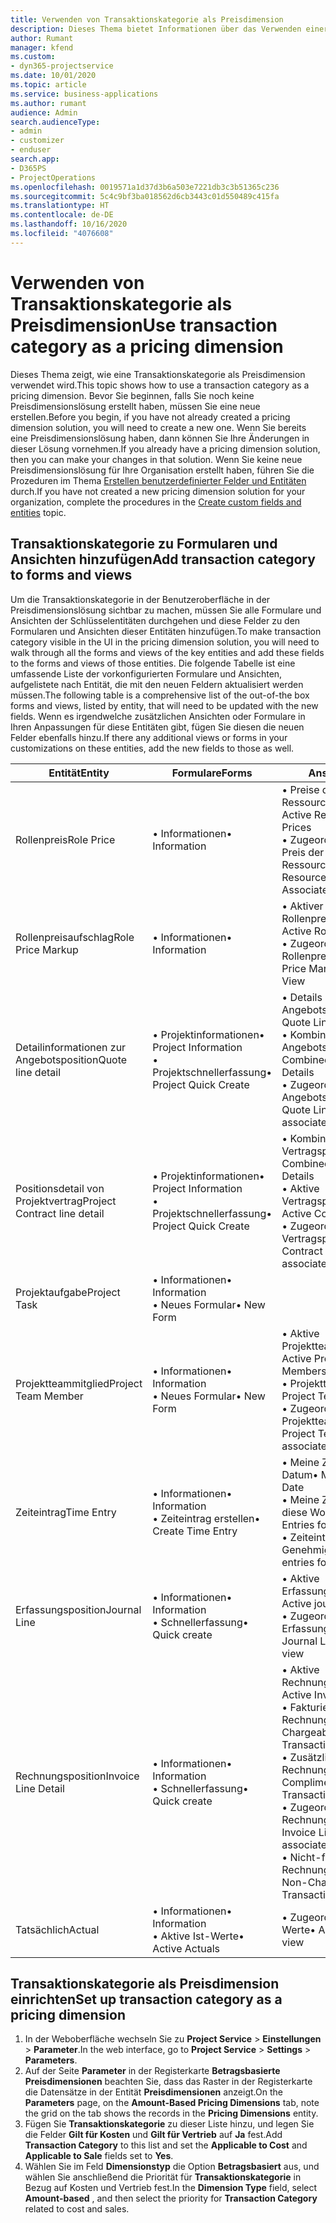 ```yaml
---
title: Verwenden von Transaktionskategorie als Preisdimension
description: Dieses Thema bietet Informationen über das Verwenden einer Transaktionskategorie als Preisdimension.
author: Rumant
manager: kfend
ms.custom:
- dyn365-projectservice
ms.date: 10/01/2020
ms.topic: article
ms.service: business-applications
ms.author: rumant
audience: Admin
search.audienceType:
- admin
- customizer
- enduser
search.app:
- D365PS
- ProjectOperations
ms.openlocfilehash: 0019571a1d37d3b6a503e7221db3c3b51365c236
ms.sourcegitcommit: 5c4c9bf3ba018562d6cb3443c01d550489c415fa
ms.translationtype: HT
ms.contentlocale: de-DE
ms.lasthandoff: 10/16/2020
ms.locfileid: "4076608"
---
```

# <a name="use-transaction-category-as-a-pricing-dimension"></a><span data-ttu-id="2d884-103">Verwenden von Transaktionskategorie als Preisdimension</span><span class="sxs-lookup"><span data-stu-id="2d884-103">Use transaction category as a pricing dimension</span></span>
<span data-ttu-id="2d884-104">Dieses Thema zeigt, wie eine Transaktionskategorie als Preisdimension verwendet wird.</span><span class="sxs-lookup"><span data-stu-id="2d884-104">This topic shows how to use a transaction category as a pricing dimension.</span></span> <span data-ttu-id="2d884-105">Bevor Sie beginnen, falls Sie noch keine Preisdimensionslösung erstellt haben, müssen Sie eine neue erstellen.</span><span class="sxs-lookup"><span data-stu-id="2d884-105">Before you begin, if you have not already created a pricing dimension solution, you will need to create a new one.</span></span> <span data-ttu-id="2d884-106">Wenn Sie bereits eine Preisdimensionslösung haben, dann können Sie Ihre Änderungen in dieser Lösung vornehmen.</span><span class="sxs-lookup"><span data-stu-id="2d884-106">If you already have a pricing dimension solution, then you can make your changes in that solution.</span></span> <span data-ttu-id="2d884-107">Wenn Sie keine neue Preisdimensionslösung für Ihre Organisation erstellt haben, führen Sie die Prozeduren im Thema [Erstellen benutzerdefinierter Felder und Entitäten](create-custom-fields-entities.md) durch.</span><span class="sxs-lookup"><span data-stu-id="2d884-107">If you have not created a new pricing dimension solution for your organization, complete the procedures in the [Create custom fields and entities](create-custom-fields-entities.md) topic.</span></span>

## <a name="add-transaction-category-to-forms-and-views"></a><span data-ttu-id="2d884-108">Transaktionskategorie zu Formularen und Ansichten hinzufügen</span><span class="sxs-lookup"><span data-stu-id="2d884-108">Add transaction category to forms and views</span></span>
<span data-ttu-id="2d884-109">Um die Transaktionskategorie in der Benutzeroberfläche in der Preisdimensionslösung sichtbar zu machen, müssen Sie alle Formulare und Ansichten der Schlüsselentitäten durchgehen und diese Felder zu den Formularen und Ansichten dieser Entitäten hinzufügen.</span><span class="sxs-lookup"><span data-stu-id="2d884-109">To make transaction category visible in the UI in the pricing dimension solution, you will need to walk through all the forms and views of the key entities and add these fields to the forms and views of those entities.</span></span>
<span data-ttu-id="2d884-110">Die folgende Tabelle ist eine umfassende Liste der vorkonfigurierten Formulare und Ansichten, aufgelistete nach Entität, die mit den neuen Feldern aktualisiert werden müssen.</span><span class="sxs-lookup"><span data-stu-id="2d884-110">The following table is a comprehensive list of the out-of-the box forms and views, listed by entity, that will need to be updated with the new fields.</span></span> <span data-ttu-id="2d884-111">Wenn es irgendwelche zusätzlichen Ansichten oder Formulare in Ihren Anpassungen für diese Entitäten gibt, fügen Sie diesen die neuen Felder ebenfalls hinzu.</span><span class="sxs-lookup"><span data-stu-id="2d884-111">If there any additional views or forms in your customizations on these entities, add the new fields to those as well.</span></span>

|  <span data-ttu-id="2d884-112">Entität</span><span class="sxs-lookup"><span data-stu-id="2d884-112">Entity</span></span>        | <span data-ttu-id="2d884-113">Formulare</span><span class="sxs-lookup"><span data-stu-id="2d884-113">Forms</span></span>     |<span data-ttu-id="2d884-114">Ansichten</span><span class="sxs-lookup"><span data-stu-id="2d884-114">Views</span></span>        |
| ------------------------------|---------------------------------|----------------------------------|
|  <span data-ttu-id="2d884-115">Rollenpreis</span><span class="sxs-lookup"><span data-stu-id="2d884-115">Role Price</span></span>|<span data-ttu-id="2d884-116">• Informationen</span><span class="sxs-lookup"><span data-stu-id="2d884-116">• Information</span></span> |<span data-ttu-id="2d884-117">• Preise der aktiven Ressourcenkategorie</span><span class="sxs-lookup"><span data-stu-id="2d884-117">• Active Resource Category Prices</span></span><br> <span data-ttu-id="2d884-118">• Zugeordnete Ansicht: Preis der Ressourcenkategorie</span><span class="sxs-lookup"><span data-stu-id="2d884-118">• Resource Category Price Associated View</span></span>|
|  <span data-ttu-id="2d884-119">Rollenpreisaufschlag</span><span class="sxs-lookup"><span data-stu-id="2d884-119">Role Price Markup</span></span>|<span data-ttu-id="2d884-120">• Informationen</span><span class="sxs-lookup"><span data-stu-id="2d884-120">• Information</span></span>|<span data-ttu-id="2d884-121">• Aktiver Rollenpreisaufschlag</span><span class="sxs-lookup"><span data-stu-id="2d884-121">• Active Role Price Markup</span></span><br><span data-ttu-id="2d884-122">• Zugeordnete Ansicht: Rollenpreisaufschlag</span><span class="sxs-lookup"><span data-stu-id="2d884-122">• Role Price Markup Associated View</span></span>|
|  <span data-ttu-id="2d884-123">Detailinformationen zur Angebotsposition</span><span class="sxs-lookup"><span data-stu-id="2d884-123">Quote line detail</span></span>|<span data-ttu-id="2d884-124">• Projektinformationen</span><span class="sxs-lookup"><span data-stu-id="2d884-124">• Project Information</span></span><br><span data-ttu-id="2d884-125">• Projektschnellerfassung</span><span class="sxs-lookup"><span data-stu-id="2d884-125">• Project Quick Create</span></span>|<span data-ttu-id="2d884-126">• Details zu aktiver Angebotsposition</span><span class="sxs-lookup"><span data-stu-id="2d884-126">• Active Quote Line Detail</span></span><br><span data-ttu-id="2d884-127">• Kombinierte Angebotspositionsdetails</span><span class="sxs-lookup"><span data-stu-id="2d884-127">• Combined Quote Line Details</span></span><br><span data-ttu-id="2d884-128">• Zugeordnete Ansicht: Angebotspositionsdetail</span><span class="sxs-lookup"><span data-stu-id="2d884-128">• Quote Line Detail associated view</span></span>|
|  <span data-ttu-id="2d884-129">Positionsdetail von Projektvertrag</span><span class="sxs-lookup"><span data-stu-id="2d884-129">Project Contract line detail</span></span>|<span data-ttu-id="2d884-130">• Projektinformationen</span><span class="sxs-lookup"><span data-stu-id="2d884-130">• Project Information</span></span><br><span data-ttu-id="2d884-131">• Projektschnellerfassung</span><span class="sxs-lookup"><span data-stu-id="2d884-131">• Project Quick Create</span></span>|<span data-ttu-id="2d884-132">• Kombinierte Vertragspositionsdetails</span><span class="sxs-lookup"><span data-stu-id="2d884-132">• Combined Contract line Details</span></span><br><span data-ttu-id="2d884-133">• Aktive Vertragspositionsdetails</span><span class="sxs-lookup"><span data-stu-id="2d884-133">• Active Contract Line Details</span></span><br><span data-ttu-id="2d884-134">• Zugeordnete Ansicht: Vertragspositionsdetail</span><span class="sxs-lookup"><span data-stu-id="2d884-134">• Contract Line Detail associated view</span></span>|
|  <span data-ttu-id="2d884-135">Projektaufgabe</span><span class="sxs-lookup"><span data-stu-id="2d884-135">Project Task</span></span>|<span data-ttu-id="2d884-136">• Informationen</span><span class="sxs-lookup"><span data-stu-id="2d884-136">• Information</span></span><br><span data-ttu-id="2d884-137">• Neues Formular</span><span class="sxs-lookup"><span data-stu-id="2d884-137">• New Form</span></span>||
|  <span data-ttu-id="2d884-138">Projektteammitglied</span><span class="sxs-lookup"><span data-stu-id="2d884-138">Project Team Member</span></span>|<span data-ttu-id="2d884-139">• Informationen</span><span class="sxs-lookup"><span data-stu-id="2d884-139">• Information</span></span><br><span data-ttu-id="2d884-140">• Neues Formular</span><span class="sxs-lookup"><span data-stu-id="2d884-140">• New Form</span></span>|<span data-ttu-id="2d884-141">• Aktive Projektteammitglieder</span><span class="sxs-lookup"><span data-stu-id="2d884-141">• Active Project Team Members</span></span><br><span data-ttu-id="2d884-142">• Projektteammitglieder</span><span class="sxs-lookup"><span data-stu-id="2d884-142">• Project Team Members</span></span><br><span data-ttu-id="2d884-143">• Zugeordnete Ansicht: Projektteammitglieder</span><span class="sxs-lookup"><span data-stu-id="2d884-143">• Project Team members associated View</span></span>|
|  <span data-ttu-id="2d884-144">Zeiteintrag</span><span class="sxs-lookup"><span data-stu-id="2d884-144">Time Entry</span></span>|<span data-ttu-id="2d884-145">• Informationen</span><span class="sxs-lookup"><span data-stu-id="2d884-145">• Information</span></span><br><span data-ttu-id="2d884-146">• Zeiteintrag erstellen</span><span class="sxs-lookup"><span data-stu-id="2d884-146">• Create Time Entry</span></span>|<span data-ttu-id="2d884-147">• Meine Zeiteinträge nach Datum</span><span class="sxs-lookup"><span data-stu-id="2d884-147">• My Time Entries By Date</span></span><br><span data-ttu-id="2d884-148">• Meine Zeiteinträge für diese Woche</span><span class="sxs-lookup"><span data-stu-id="2d884-148">• My time Entries for this week</span></span><br><span data-ttu-id="2d884-149">• Zeiteinträge zur Genehmigung</span><span class="sxs-lookup"><span data-stu-id="2d884-149">• Time entries for approval</span></span>|
|  <span data-ttu-id="2d884-150">Erfassungsposition</span><span class="sxs-lookup"><span data-stu-id="2d884-150">Journal Line</span></span>|<span data-ttu-id="2d884-151">• Informationen</span><span class="sxs-lookup"><span data-stu-id="2d884-151">• Information</span></span><br><span data-ttu-id="2d884-152">• Schnellerfassung</span><span class="sxs-lookup"><span data-stu-id="2d884-152">• Quick create</span></span>|<span data-ttu-id="2d884-153">• Aktive Erfassungspositionen</span><span class="sxs-lookup"><span data-stu-id="2d884-153">• Active journal lines</span></span><br><span data-ttu-id="2d884-154">• Zugeordnete Ansicht: Erfassungsposition</span><span class="sxs-lookup"><span data-stu-id="2d884-154">• Journal Line associated view</span></span>|
|  <span data-ttu-id="2d884-155">Rechnungsposition</span><span class="sxs-lookup"><span data-stu-id="2d884-155">Invoice Line Detail</span></span>|<span data-ttu-id="2d884-156">• Informationen</span><span class="sxs-lookup"><span data-stu-id="2d884-156">• Information</span></span><br><span data-ttu-id="2d884-157">• Schnellerfassung</span><span class="sxs-lookup"><span data-stu-id="2d884-157">• Quick create</span></span>|<span data-ttu-id="2d884-158">• Aktive Rechnungspositionsdetails</span><span class="sxs-lookup"><span data-stu-id="2d884-158">• Active Invoice Line Details</span></span><br><span data-ttu-id="2d884-159">• Fakturierbare Rechnungsbuchungen</span><span class="sxs-lookup"><span data-stu-id="2d884-159">• Chargeable Invoice Transactions</span></span><br><span data-ttu-id="2d884-160">• Zusätzliche Rechnungsbuchungen</span><span class="sxs-lookup"><span data-stu-id="2d884-160">• Complimentary Invoice Transactions</span></span><br><span data-ttu-id="2d884-161">• Zugeordnete Ansicht: Rechnungspositionsdetail</span><span class="sxs-lookup"><span data-stu-id="2d884-161">• Invoice Line Detail associated view</span></span><br><span data-ttu-id="2d884-162">• Nicht-fakturierbare Rechnungsbuchungen</span><span class="sxs-lookup"><span data-stu-id="2d884-162">• Non-Chargeable Invoice Transactions</span></span>|
|  <span data-ttu-id="2d884-163">Tatsächlich</span><span class="sxs-lookup"><span data-stu-id="2d884-163">Actual</span></span>|<span data-ttu-id="2d884-164">• Informationen</span><span class="sxs-lookup"><span data-stu-id="2d884-164">• Information</span></span><br><span data-ttu-id="2d884-165">• Aktive Ist-Werte</span><span class="sxs-lookup"><span data-stu-id="2d884-165">• Active Actuals</span></span>|<span data-ttu-id="2d884-166">• Zugeordnete Ansicht: Ist-Werte</span><span class="sxs-lookup"><span data-stu-id="2d884-166">• Actual Associated view</span></span>|

## <a name="set-up-transaction-category-as-a-pricing-dimension"></a><span data-ttu-id="2d884-167">Transaktionskategorie als Preisdimension einrichten</span><span class="sxs-lookup"><span data-stu-id="2d884-167">Set up transaction category as a pricing dimension</span></span>

1. <span data-ttu-id="2d884-168">In der Weboberfläche wechseln Sie zu **Project Service** > **Einstellungen** > **Parameter**.</span><span class="sxs-lookup"><span data-stu-id="2d884-168">In the web interface, go to **Project Service** > **Settings** > **Parameters**.</span></span> 
2. <span data-ttu-id="2d884-169">Auf der Seite **Parameter** in der Registerkarte **Betragsbasierte Preisdimensionen** beachten Sie, dass das Raster in der Registerkarte die Datensätze in der Entität **Preisdimensionen** anzeigt.</span><span class="sxs-lookup"><span data-stu-id="2d884-169">On the **Parameters** page, on the **Amount-Based Pricing Dimensions** tab, note the grid on the tab shows the records in the **Pricing Dimensions** entity.</span></span>
3. <span data-ttu-id="2d884-170">Fügen Sie **Transaktionskategorie** zu dieser Liste hinzu, und legen Sie die Felder **Gilt für Kosten** und **Gilt für Vertrieb** auf **Ja** fest.</span><span class="sxs-lookup"><span data-stu-id="2d884-170">Add **Transaction Category** to this list and set the **Applicable to Cost** and **Applicable to Sale** fields set to **Yes**.</span></span>
4. <span data-ttu-id="2d884-171">Wählen Sie im Feld **Dimensionstyp** die Option **Betragsbasiert** aus, und wählen Sie anschließend die Priorität für **Transaktionskategorie** in Bezug auf Kosten und Vertrieb fest.</span><span class="sxs-lookup"><span data-stu-id="2d884-171">In the **Dimension Type** field, select **Amount-based** , and then select the priority for **Transaction Category** related to cost and sales.</span></span>
